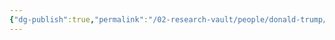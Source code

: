 ```yaml
---
{"dg-publish":true,"permalink":"/02-research-vault/people/donald-trump/","created":"2025-08-19T22:00:27.000-04:00","updated":"2025-08-21T16:43:35.516-04:00"}
---
```


